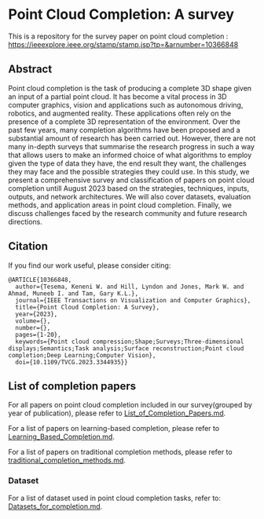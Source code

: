 # Point Cloud Completion: A survey 

This is a repository for the survey paper on point cloud completion : https://ieeexplore.ieee.org/stamp/stamp.jsp?tp=&arnumber=10366848 

## Abstract
Point cloud completion is the task of producing a complete 3D shape given an input of a partial point cloud. It has become a vital process in 3D computer graphics, vision and applications such as autonomous driving, robotics, and augmented reality. These applications often rely on the presence of a complete 3D representation of the environment. Over the past few years, many completion algorithms have been proposed and a substantial amount of research has been carried out. However, there are not many in-depth surveys that summarise the research progress in such a way that allows users to make an informed choice of what algorithms to employ given the type of data they have, the end result they want, the challenges they may face and the possible strategies they could use. In this study, we present a comprehensive survey and classification of papers on point cloud completion untill August 2023 based on the strategies, techniques, inputs, outputs, and network architectures. We will also cover datasets, evaluation methods, and application areas in point cloud completion. Finally, we discuss challenges faced by the research community and future research directions.

## Citation
If you find our work useful, please consider citing: 
```
@ARTICLE{10366848,
  author={Tesema, Keneni W. and Hill, Lyndon and Jones, Mark W. and Ahmad, Muneeb I. and Tam, Gary K.L.},
  journal={IEEE Transactions on Visualization and Computer Graphics}, 
  title={Point Cloud Completion: A Survey}, 
  year={2023},
  volume={},
  number={},
  pages={1-20},
  keywords={Point cloud compression;Shape;Surveys;Three-dimensional displays;Semantics;Task analysis;Surface reconstruction;Point cloud completion;Deep Learning;Computer Vision},
  doi={10.1109/TVCG.2023.3344935}}
```
## List  of completion papers

For all papers on point cloud completion included in our survey(grouped by year of publication), please refer to [List_of_Completion_Papers.md](./List_of_Completion_Papers.md). 

For a list of papers on learning-based completion, please refer to [Learning_Based_Completion.md](./Learning_Based_completion.md).

For a list of papers on traditional completion methods, please refer to [traditional_completion_methods.md](./traditional_completion_methods.md). 

### Dataset

For a list of dataset used in point cloud completion tasks, refer to: [Datasets_for_completion.md](./Datasets_for_completion.md).




